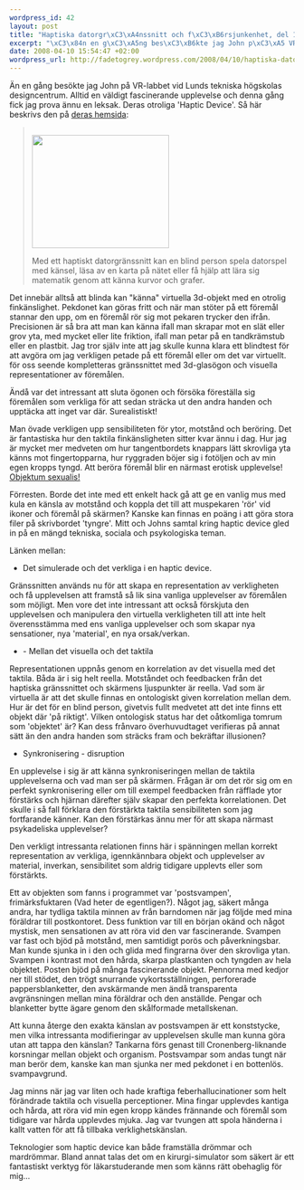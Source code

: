 ```yaml
--- 
wordpress_id: 42
layout: post
title: "Haptiska datorgr\xC3\xA4nssnitt och f\xC3\xB6rsjunkenhet, del 1"
excerpt: "\xC3\x84n en g\xC3\xA5ng bes\xC3\xB6kte jag John p\xC3\xA5 VR-labbet vid Lunds tekniska h\xC3\xB6gskolas designcentrum. Alltid en v\xC3\xA4ldigt fascinerande upplevelse (l\xC3\xA4nka youtube) och denna g\xC3\xA5ng fick jag prova \xC3\xA4nnu en leksak. Deras otroliga 'Haptic Device'. Ett inl\xC3\xA4gg mellan simulation och verklighet."
date: 2008-04-10 15:54:47 +02:00
wordpress_url: http://fadetogrey.wordpress.com/2008/04/10/haptiska-datorgranssnitt-och-forsjunkenhet-del-1/
---
```

Än en gång besökte jag John på VR-labbet vid Lunds tekniska högskolas designcentrum. Alltid en väldigt fascinerande upplevelse och denna gång fick jag prova ännu en leksak. Deras otroliga 'Haptic Device'.
Så här beskrivs den på <a id="pwzy" title="deras hemsida" href="http://www.certec.lth.se/haptics/">deras hemsida</a>:
<blockquote id="imsz"><img style="width:242px;height:200px;margin:1em 1em 0 0;" src="http://docs.google.com/File?id=df2vgdxk_175g8w65bxq_b" alt="" /><span></span>

<span>Med ett haptiskt datorgränssnitt kan en blind person spela datorspel med känsel, läsa av en karta på nätet eller få hjälp att lära sig matematik genom att känna kurvor och grafer.</span></blockquote>
Det innebär alltså att blinda kan "känna" virtuella 3d-objekt med en otrolig finkänslighet. Pekdonet kan göras fritt och när man stöter på ett föremål stannar den upp, om en föremål rör sig mot pekaren trycker den ifrån. Precisionen är så bra att man kan känna ifall man skrapar mot en slät eller grov yta, med mycket eller lite friktion, ifall man petar på en tandkrämstub eller en plastbit. Jag tror själv inte att jag skulle kunna klara ett blindtest för att avgöra om jag verkligen petade på ett föremål eller om det var virtuellt. för oss seende kompletteras gränssnittet med 3d-glasögon och visuella representationer av föremålen.

Ändå var det intressant att sluta ögonen och försöka föreställa sig föremålen som verkliga för att sedan sträcka ut den andra handen och upptäcka att inget var där. Surealistiskt!

Man övade verkligen upp sensibiliteten för ytor, motstånd och beröring. Det är fantastiska hur den taktila finkänsligheten sitter kvar ännu i dag. Hur jag är mycket mer medveten om hur tangentbordets knappars lätt skrovliga yta känns mot fingertopparna, hur ryggraden böjer sig i fotöljen och av min egen kropps tyngd. Att beröra föremål blir en närmast erotisk upplevelse! <a id="r-ex" title="Objektum sexualis!" href="http://www.berlinermauer.se/">Objektum sexualis!</a>

Förresten. Borde det inte med ett enkelt hack gå att ge en vanlig mus med kula en känsla av motstånd och koppla det till att muspekaren 'rör' vid ikoner och föremål på skärmen? Kanske kan finnas en poäng i att göra stora filer på skrivbordet 'tyngre'.
Mitt och Johns samtal kring haptic device gled in på en mängd tekniska, sociala och psykologiska teman.

Länken mellan:
<ul>
	<li>Det simulerade och det verkliga i en haptic device.</li>
</ul>
Gränssnitten används nu för att skapa en representation av verkligheten och få upplevelsen att framstå så lik sina vanliga upplevelser av föremålen som möjligt. Men vore det inte intressant att också förskjuta den upplevelsen och manipulera den virtuella verkligheten till att inte helt överensstämma med ens vanliga upplevelser och som skapar nya sensationer, nya 'material', en nya orsak/verkan.
<ul>
	<li>- Mellan det visuella och det taktila</li>
</ul>
Representationen uppnås genom en korrelation av det visuella med det taktila. Båda är i sig helt reella. Motståndet och feedbacken från det haptiska gränssnittet och skärmens ljuspunkter är reella. Vad som är virtuella är att det skulle finnas en ontologiskt given korrelation mellan dem. Hur är det för en blind person, givetvis fullt medvetet att det inte finns ett objekt där 'på riktigt'. Vilken ontologisk status har det oåtkomliga tomrum som 'objektet' är? Kan dess frånvaro överhuvudtaget verifieras på annat sätt än den andra handen som sträcks fram och bekräftar illusionen?
<ul>
	<li>Synkronisering - disruption</li>
</ul>
En upplevelse i sig är att känna synkroniseringen mellan de taktila upplevelserna och vad man ser på skärmen. Frågan är om det rör sig om en perfekt synkronisering eller om till exempel feedbacken från räfflade ytor förstärks och hjärnan därefter själv skapar den perfekta korrelationen. Det skulle i så fall förklara den förstärkta taktila sensibiliteten som jag fortfarande känner. Kan den förstärkas ännu mer för att skapa närmast psykadeliska upplevelser?

Den verkligt intressanta relationen finns här i spänningen mellan korrekt representation av verkliga, igennkännbara objekt och upplevelser av material, inverkan, sensibilitet som aldrig tidigare upplevts eller som förstärkts.

Ett av objekten som fanns i programmet var 'postsvampen', frimärksfuktaren (Vad heter de egentligen?). Något jag, säkert många andra, har tydliga taktila minnen av från barndomen när jag följde med mina föräldrar till postkontoret. Dess funktion var till en början okänd och något mystisk, men sensationen av att röra vid den var fascinerande. Svampen var fast och bjöd på motstånd, men samtidigt porös och påverkningsbar. Man kunde sjunka in i den och glida med fingrarna över den skrovliga ytan. Svampen i kontrast mot den hårda, skarpa plastkanten och tyngden av hela objektet. Posten bjöd på många fascinerande objekt. Pennorna med kedjor ner till stödet, den trögt snurrande vykortsställningen, perforerade pappersblanketter, den avskärmande men ändå transparenta avgränsningen mellan mina föräldrar och den anställde. Pengar och blanketter bytte ägare genom den skålformade metallskenan.

Att kunna återge den exakta känslan av postsvampen är ett konststycke, men vilka intressanta modifieringar av upplevelsen skulle man kunna göra utan att tappa den känslan? Tankarna förs genast till Cronenberg-liknande korsningar mellan objekt och organism.
Postsvampar som andas tungt när man berör dem, kanske kan man sjunka ner med pekdonet i en bottenlös. svampavgrund.

Jag minns när jag var liten och hade kraftiga feberhallucinationer som helt förändrade taktila och visuella perceptioner. Mina fingar upplevdes kantiga och hårda, att röra vid min egen kropp kändes frännande och föremål som tidigare var hårda upplevdes mjuka. Jag var tvungen att spola händerna i kallt vatten för att få tillbaka verklighetskänslan.

Teknologier som haptic device kan både framställa drömmar och mardrömmar. Bland annat talas det om en kirurgi-simulator som säkert är ett fantastiskt verktyg för läkarstuderande men som känns rätt obehaglig för mig...
